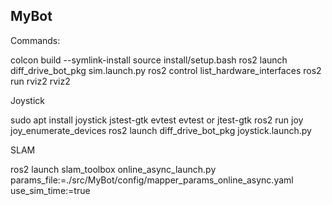 ## MyBot

Commands:

colcon build --symlink-install
source install/setup.bash
ros2 launch diff_drive_bot_pkg sim.launch.py
ros2 control list_hardware_interfaces
ros2 run rviz2 rviz2

Joystick

sudo apt install joystick jstest-gtk evtest
evtest or jtest-gtk
ros2 run joy joy_enumerate_devices
ros2 launch diff_drive_bot_pkg joystick.launch.py

SLAM

ros2 launch slam_toolbox online_async_launch.py params_file:=./src/MyBot/config/mapper_params_online_async.yaml use_sim_time:=true
